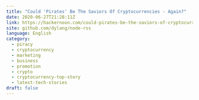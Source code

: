 ```yaml
---
title: "Could 'Pirates' Be The Saviors Of Cryptocurrencies - Again?"
date: 2020-06-27T21:28:11Z
link: https://hackernoon.com/could-pirates-be-the-saviors-of-cryptocurrencies-again-mg3z3ysl?source=rss&utm_medium=RSS&utm_source=news.12bit.vn
site: github.com/dylang/node-rss
language: English
category:
  - piracy
  - cryptocurrency
  - marketing
  - business
  - promotion
  - crypto
  - cryptocurrency-top-story
  - latest-tech-stories
draft: false
---
```

